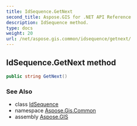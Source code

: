 ```yaml
---
title: IdSequence.GetNext
second_title: Aspose.GIS for .NET API Reference
description: IdSequence method. 
type: docs
weight: 20
url: /net/aspose.gis.common/idsequence/getnext/
---
```

## IdSequence.GetNext method

```csharp
public string GetNext()
```

### See Also

* class [IdSequence](../)
* namespace [Aspose.Gis.Common](../../idsequence/)
* assembly [Aspose.GIS](../../../)


